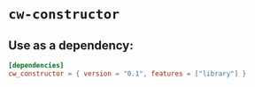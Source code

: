 # `cw-constructor`

## Use as a dependency:

```toml
[dependencies]
cw_constructor = { version = "0.1", features = ["library"] }
```
